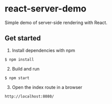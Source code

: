 # react-server-demo
Simple demo of server-side rendering with React.

## Get started

1. Install dependencies with npm

  ```
  $ npm install
  ```

2. Build and run

  ```
  $ npm start
  ```

3. Open the index route in a browser

  ```
  http://localhost:8080/
  ```
